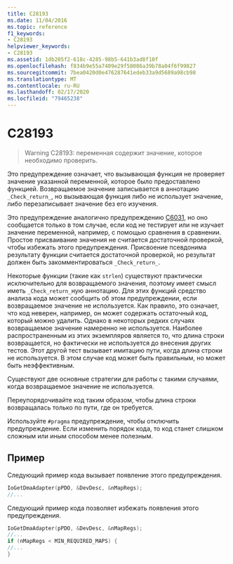 ```yaml
---
title: C28193
ms.date: 11/04/2016
ms.topic: reference
f1_keywords:
- C28193
helpviewer_keywords:
- C28193
ms.assetid: 1db205f2-618c-4285-98b5-641b3ad8f10f
ms.openlocfilehash: f834b9e55a7409e29f58086a39b78a04f6f99827
ms.sourcegitcommit: 7bea0420d0e476287641edeb33a9d5689a98cb98
ms.translationtype: MT
ms.contentlocale: ru-RU
ms.lasthandoff: 02/17/2020
ms.locfileid: "79465238"
---
```

# <a name="c28193"></a>C28193

> Warning C28193: переменная содержит значение, которое необходимо проверить.

Это предупреждение означает, что вызывающая функция не проверяет значение указанной переменной, которое было предоставлено функцией. Возвращаемое значение записывается в аннотацию `_Check_return_`, но вызывающая функция либо не использует значение, либо перезаписывает значение без его изучения.

Это предупреждение аналогично предупреждению [C6031](../code-quality/c6031.md), но оно сообщается только в том случае, если код не тестирует или не изучает значение переменной, например, с помощью сравнения в сравнении. Простое присваивание значения не считается достаточной проверкой, чтобы избежать этого предупреждения. Присвоение псевдонима результату функции считается достаточной проверкой, но результат должен быть закомментироваться `_Check_return_`.

Некоторые функции (такие как `strlen`) существуют практически исключительно для возвращаемого значения, поэтому имеет смысл иметь `_Check_return_`ную аннотацию. Для этих функций средство анализа кода может сообщить об этом предупреждении, если возвращаемое значение не используется. Как правило, это означает, что код неверен, например, он может содержать остаточный код, который можно удалить. Однако в некоторых редких случаях возвращаемое значение намеренно не используется. Наиболее распространенным из этих экземпляров является то, что длина строки возвращается, но фактически не используется до внесения других тестов. Этот другой тест вызывает имитацию пути, когда длина строки не используется. В этом случае код может быть правильным, но может быть неэффективным.

Существуют две основные стратегии для работы с такими случаями, когда возвращаемое значение не используется.

Переупорядочивайте код таким образом, чтобы длина строки возвращалась только по пути, где он требуется.

Используйте `#pragma` предупреждение, чтобы отключить предупреждение. Если изменить порядок кода, то код станет слишком сложным или иным способом менее полезным.

## <a name="example"></a>Пример

Следующий пример кода вызывает появление этого предупреждения.

```cpp
IoGetDmaAdapter(pPDO, &DevDesc, &nMapRegs);
//...
```

Следующий пример кода позволяет избежать появления этого предупреждения.

```cpp
IoGetDmaAdapter(pPDO, &DevDesc, &nMapRegs);
//...
if (nMapRegs < MIN_REQUIRED_MAPS) {
//...
}
```
